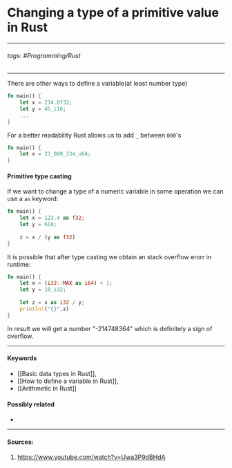# Changing a type of a primitive value in Rust
***
###### tags: #Programming/Rust  
***
There are other ways to define a variable(at least number type)
```rust
fn main() {
	let x = 234.0f32;
	let y = 45_i16;
	...
}
```
For a better readability Rust allows us to add `_` between `000`'s
```rust
fn main() {
	let x = 23_000_334_u64;
}
```
#### Primitive type casting
If we want to change a type of a numeric variable in some operation we can use a `as` keyword:
```rust
fn main() {
	let x = 123.4 as f32;
	let y = 6i8;
	
	z = x / (y as f32)
}
```
It is possible that after type casting we obtain an stack overflow erorr in runtime:
```rust
fn main() {
	let x = (i32::MAX as i64) + 1;
	let y = 10_i32;
	
	let z = x as i32 / y;
	println!("{}",z)
}
```
In result we will get a number "-214748364" which is definitely a sign of overflow.
***
#### Keywords
- [[Basic data types in Rust]],
- [[How to define a variable in Rust]],
- [[Arithmetic in Rust]]
#### Possibly related
- 
***
#### Sources:
1. https://www.youtube.com/watch?v=Uwa3P9dBHdA